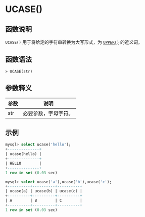 # **UCASE()**

## **函数说明**

`UCASE()` 用于将给定的字符串转换为大写形式，为 [`UPPER()`](upper.md) 的近义词。

## **函数语法**

```
> UCASE(str)
```

## **参数释义**

|  参数   | 说明  |
|  ----  | ----  |
| str | 必要参数，字母字符。|

## **示例**

```sql
mysql> select ucase('hello');
+--------------+
| ucase(hello) |
+--------------+
| HELLO        |
+--------------+
1 row in set (0.03 sec)

mysql> select ucase('a'),ucase('b'),ucase('c');
+----------+----------+----------+
| ucase(a) | ucase(b) | ucase(c) |
+----------+----------+----------+
| A        | B        | C        |
+----------+----------+----------+
1 row in set (0.03 sec)
```
